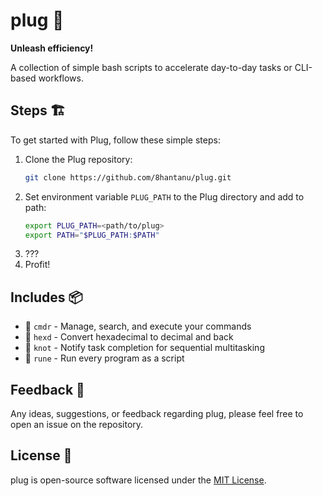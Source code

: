 # plug 🔌

**Unleash efficiency!**

A collection of simple bash scripts to accelerate day-to-day tasks or CLI-based workflows.

## Steps 🏗️

To get started with Plug, follow these simple steps:

1. Clone the Plug repository:
   ```bash
   git clone https://github.com/8hantanu/plug.git
   ```
2. Set environment variable `PLUG_PATH` to the Plug directory and add to path:
   ```bash
   export PLUG_PATH=<path/to/plug>
   export PATH="$PLUG_PATH:$PATH"
   ```
3. ???
4. Profit!

## Includes 📦

* 🚨 `cmdr` - Manage, search, and execute your commands
* 🔮 `hexd` - Convert hexadecimal to decimal and back
* 🧵 `knot` - Notify task completion for sequential multitasking
* 🐎 `rune` - Run every program as a script

## Feedback 📝

Any ideas, suggestions, or feedback regarding plug, please feel free to open an issue on the repository.

## License 📜

plug is open-source software licensed under the [MIT License](https://opensource.org/licenses/MIT). 
